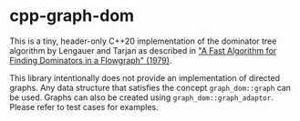 # cpp-graph-dom

This is a tiny, header-only C++20 implementation of the dominator tree algorithm
by Lengauer and Tarjan as described in
["A Fast Algorithm for Finding Dominators in a Flowgraph" (1979)](https://doi.org/10.1145/357062.357071).

This library intentionally does not provide an implementation of directed
graphs. Any data structure that satisfies the concept `graph_dom::graph` can be
used. Graphs can also be created using `graph_dom::graph_adaptor`. Please refer
to test cases for examples.
